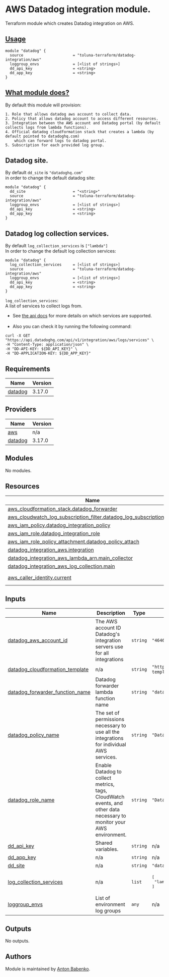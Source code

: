 # AWS Datadog integration module.

Terraform module which creates Datadog integration on AWS.

## <ins>Usage</ins>
```hcl
module "datadog" {
  source                      = "toluna-terraform/datadog-integration/aws"
  loggroup_envs               = [<list of strings>]
  dd_api_key                  = <string>
  dd_app_key                  = <string>
}
```

## <ins>What module does?</ins>
By default this module will provision:
```
1. Role that allows datadog aws account to collect data.
2. Policy that allows datadog account to access different resources.
3. Integration between the AWS account and Datadog portal (by default collects logs from lambda functions).
4. Official datadog cloudformation stack that creates a lambda (by default pointed to datadoghq.com)
    which can forward logs to datadog portal.
5. Subscription for each provided log group.
```

## Datadog site.
By default `dd_site` is `"datadoghq.com"`<br>
in order to change the default datadog site:
```hcl
module "datadog" {
  dd_site                     = "<string>"
  source                      = "toluna-terraform/datadog-integration/aws"
  loggroup_envs               = [<list of strings>]
  dd_api_key                  = <string>
  dd_app_key                  = <string>
}
```
## Datadog log collection services.
By default `log_collection_services` is `["lambda"]`<br>
In order to change the default log collection services:
```hcl
module "datadog" {
  log_collection_services     = [<list of strings>]
  source                      = "toluna-terraform/datadog-integration/aws"
  loggroup_envs               = [<list of strings>]
  dd_api_key                  = <string>
  dd_app_key                  = <string>
}
```
`log_collection_services`:<br>
A list of services to collect logs from.<br>
* See [the api docs](https://docs.datadoghq.com/api/latest/aws-logs-integration/#get-list-of-aws-log-ready-services) for more details on which services are supported.<br/><br/>
* Also you can check it by running the following command:<br>
```
curl -X GET "https://api.datadoghq.com/api/v1/integration/aws/logs/services" \
-H "Content-Type: application/json" \
-H "DD-API-KEY: ${DD_API_KEY}" \
-H "DD-APPLICATION-KEY: ${DD_APP_KEY}"
```


## Requirements

| Name | Version |
|------|---------|
| <a name="requirement_datadog"></a> [datadog](#requirement\_datadog) | 3.17.0 |

## Providers

| Name | Version |
|------|---------|
| <a name="provider_aws"></a> [aws](#provider\_aws) | n/a |
| <a name="provider_datadog"></a> [datadog](#provider\_datadog) | 3.17.0 |

## Modules

No modules.

## Resources

| Name | Type |
|------|------|
| [aws_cloudformation_stack.datadog_forwarder](https://registry.terraform.io/providers/hashicorp/aws/latest/docs/resources/cloudformation_stack) | resource |
| [aws_cloudwatch_log_subscription_filter.datadog_log_subscription_filter](https://registry.terraform.io/providers/hashicorp/aws/latest/docs/resources/cloudwatch_log_subscription_filter) | resource |
| [aws_iam_policy.datadog_integration_policy](https://registry.terraform.io/providers/hashicorp/aws/latest/docs/resources/iam_policy) | resource |
| [aws_iam_role.datadog_integration_role](https://registry.terraform.io/providers/hashicorp/aws/latest/docs/resources/iam_role) | resource |
| [aws_iam_role_policy_attachment.datadog_policy_attach](https://registry.terraform.io/providers/hashicorp/aws/latest/docs/resources/iam_role_policy_attachment) | resource |
| [datadog_integration_aws.integration](https://registry.terraform.io/providers/DataDog/datadog/3.17.0/docs/resources/integration_aws) | resource |
| [datadog_integration_aws_lambda_arn.main_collector](https://registry.terraform.io/providers/DataDog/datadog/3.17.0/docs/resources/integration_aws_lambda_arn) | resource |
| [datadog_integration_aws_log_collection.main](https://registry.terraform.io/providers/DataDog/datadog/3.17.0/docs/resources/integration_aws_log_collection) | resource |
| [aws_caller_identity.current](https://registry.terraform.io/providers/hashicorp/aws/latest/docs/data-sources/caller_identity) | data source |

## Inputs

| Name | Description | Type | Default | Required |
|------|-------------|------|---------|:--------:|
| <a name="input_datadog_aws_account_id"></a> [datadog\_aws\_account\_id](#input\_datadog\_aws\_account\_id) | The AWS account ID Datadog's integration servers use for all integrations | `string` | `"464622532012"` | no |
| <a name="input_datadog_cloudformation_template"></a> [datadog\_cloudformation\_template](#input\_datadog\_cloudformation\_template) | n/a | `string` | `"https://datadog-cloudformation-template.s3.amazonaws.com/aws/forwarder/latest.yaml"` | no |
| <a name="input_datadog_forwarder_function_name"></a> [datadog\_forwarder\_function\_name](#input\_datadog\_forwarder\_function\_name) | Datadog forwarder lambda function name | `string` | `"datadog-forwarder"` | no |
| <a name="input_datadog_policy_name"></a> [datadog\_policy\_name](#input\_datadog\_policy\_name) | The set of permissions necessary to use all the integrations for individual AWS services. | `string` | `"DatadogAWSIntegrationPolicy"` | no |
| <a name="input_datadog_role_name"></a> [datadog\_role\_name](#input\_datadog\_role\_name) | Enable Datadog to collect metrics, tags, CloudWatch events, and other data necessary to monitor your AWS environment. | `string` | `"DatadogAWSIntegrationRole"` | no |
| <a name="input_dd_api_key"></a> [dd\_api\_key](#input\_dd\_api\_key) | Shared variables. | `string` | n/a | yes |
| <a name="input_dd_app_key"></a> [dd\_app\_key](#input\_dd\_app\_key) | n/a | `string` | n/a | yes |
| <a name="input_dd_site"></a> [dd\_site](#input\_dd\_site) | n/a | `string` | `"datadoghq.com"` | no |
| <a name="input_log_collection_services"></a> [log\_collection\_services](#input\_log\_collection\_services) | n/a | `list` | <pre>[<br>  "lambda"<br>]</pre> | no |
| <a name="input_loggroup_envs"></a> [loggroup\_envs](#input\_loggroup\_envs) | List of environment log groups | `any` | n/a | yes |

## Outputs

No outputs.

## Authors

Module is maintained by [Anton Babenko](https://github.com/evgenygigi).